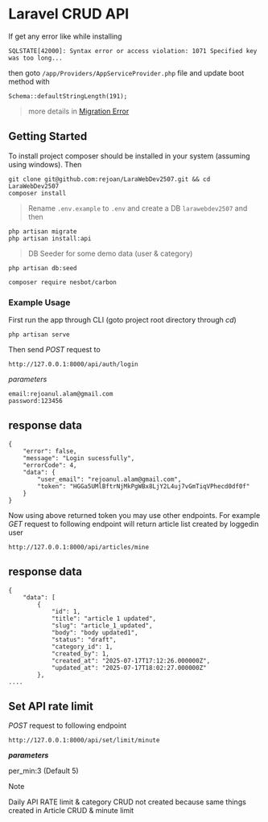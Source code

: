 # Laravel CRUD API
If get any error like while installing
```
SQLSTATE[42000]: Syntax error or access violation: 1071 Specified key was too long...
``` 
then goto `/app/Providers/AppServiceProvider.php` file and update boot method with 
```
Schema::defaultStringLength(191);
```
> more details in [Migration Error](https://stackoverflow.com/questions/42244541/laravel-migration-error-syntax-error-or-access-violation-1071-specified-key-wa)


## Getting Started
To install project composer should be installed in your system (assuming using windows). Then

```
git clone git@github.com:rejoan/LaraWebDev2507.git && cd LaraWebDev2507
composer install
```

> Rename `.env.example` to `.env` and create a DB `larawebdev2507` and then

```
php artisan migrate
php artisan install:api
```
> DB Seeder for some demo data (user & category)
```
php artisan db:seed

composer require nesbot/carbon
```

### Example Usage
First run the app through CLI (goto project root directory through *cd*)

```
php artisan serve
```
Then send *POST* request to

```
http://127.0.0.1:8000/api/auth/login
```

*parameters*
```
email:rejoanul.alam@gmail.com
password:123456
```

response data
---------------

```
{
    "error": false,
    "message": "Login sucessfully",
    "errorCode": 4,
    "data": {
        "user_email": "rejoanul.alam@gmail.com",
        "token": "HGGa5UMlBftrNjMkPgWBx8LjY2L4uj7vGmTiqVPhecd0df0f"
    }
}
```

Now using above returned token you may use other endpoints. For example *GET* request to following endpoint will return article list created by loggedin user

```
http://127.0.0.1:8000/api/articles/mine
```
response data
--------------

```
{
    "data": [
        {
            "id": 1,
            "title": "article 1 updated",
            "slug": "article_1_updated",
            "body": "body updated1",
            "status": "draft",
            "category_id": 1,
            "created_by": 1,
            "created_at": "2025-07-17T17:12:26.000000Z",
            "updated_at": "2025-07-17T18:02:27.000000Z"
        },
....
```

## Set API rate limit

*POST* request to following endpoint

```
http://127.0.0.1:8000/api/set/limit/minute
```

***parameters***

per_min:3 (Default 5)

> [!NOTE]
> Daily API RATE limit & category CRUD not created because same things created in Article CRUD & minute limit